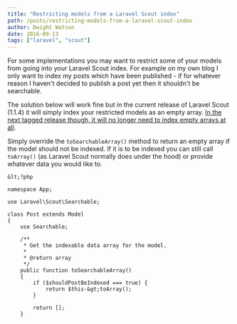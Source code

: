 ```yaml
---
title: "Restricting models from a Laravel Scout index"
path: /posts/restricting-models-from-a-laravel-scout-index
author: Dwight Watson
date: 2016-09-13
tags: ["laravel", "scout"]
---
```


For some implementations you may want to restrict some of your models from going into your Laravel Scout index. For example on my own blog I only want to index my posts which have been published - if for whatever reason I haven&#039;t decided to publish a post yet then it shouldn&#039;t be searchable.

The solution below will work fine but in the current release of Laravel Scout (1.1.4) it will simply index your restricted models as an empty array. [In the next tagged release though, it will no longer need to index empty arrays at all](https://github.com/laravel/scout/commit/6b0ea5b7bde78674febffd18635de3b87d7107ad).

Simply override the `toSearchableArray()` method to return an empty array if the model should not be indexed. If it is to be indexed you can still call `toArray()` (as Laravel Scout normally does under the hood) or provide whatever data you would like to.

```
&lt;?php

namespace App;

use Laravel\Scout\Searchable;

class Post extends Model
{
    use Searchable;

    /**
     * Get the indexable data array for the model.
     *
     * @return array
     */
    public function toSearchableArray()
    {
        if ($shouldPostBeIndexed === true) {
            return $this-&gt;toArray();
        }

        return [];
    }
```

